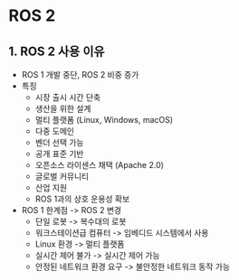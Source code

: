# ROS 2

## 1. ROS 2 사용 이유
- ROS 1 개발 중단, ROS 2 비중 증가
- 특징
	- 시장 출시 시간 단축
	- 생산을 위한 설계
	- 멀티 플랫폼 (Linux, Windows, macOS)
	- 다중 도메인
	- 벤더 선택 가능
	- 공개 표준 기반
	- 오픈소스 라이센스 채택 (Apache 2.0)
	- 글로벌 커뮤니티
	- 산업 지원
	- ROS 1과의 상호 운용성 확보
- ROS 1 한계점 -> ROS 2 변경
	- 단일 로봇 -> 복수대의 로봇
	- 워크스테이션급 컴퓨터 -> 임베디드 시스템에서 사용
	- Linux 환경 -> 멀티 플랫폼
	- 실시간 제어 불가 -> 실시간 제어 가능
	- 안정된 네트워크 환경 요구 -> 불안정한 네트워크 동작 가능
